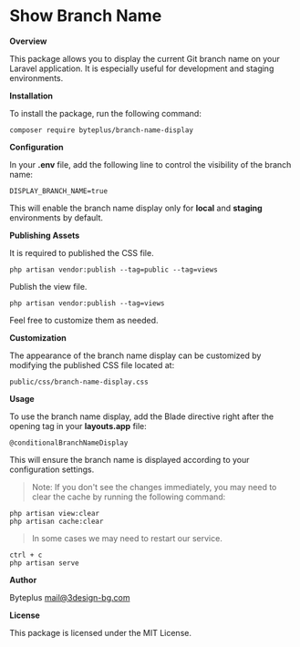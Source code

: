 # Show Branch Name

**Overview**

This package allows you to display the current Git branch name on your Laravel application. It is especially useful for development and staging environments.

**Installation**

To install the package, run the following command:

```
composer require byteplus/branch-name-display
```

**Configuration**

In your **.env** file, add the following line to control the visibility of the branch name:

```
DISPLAY_BRANCH_NAME=true
```

This will enable the branch name display only for **local** and **staging** environments by default.


**Publishing Assets**

It is required to published the CSS file.

```
php artisan vendor:publish --tag=public --tag=views
```

Publish the view file.

```
php artisan vendor:publish --tag=views
```

Feel free to customize them as needed.

**Customization**

The appearance of the branch name display can be customized by modifying the published CSS file located at:

```
public/css/branch-name-display.css
```

**Usage**

To use the branch name display, add the Blade directive right after the opening <body> tag in your **layouts.app** file:

```
@conditionalBranchNameDisplay
```

This will ensure the branch name is displayed according to your configuration settings.

> Note: If you don't see the changes immediately, you may need to clear the cache by running the following command:

```
php artisan view:clear
php artisan cache:clear
```

> In some cases we may need to restart our service.
```
ctrl + c
php artisan serve
```

**Author**

Byteplus
mail@3design-bg.com

**License**

This package is licensed under the MIT License.
